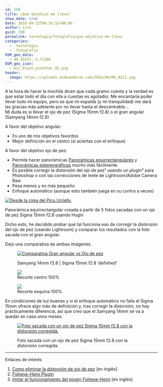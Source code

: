 ```yaml
---
id: 158
title: ¿Qué objetivo me llevo?
show_date: true
date: 2016-09-22T06:55:52+00:00
author: sito
guid: 158
permalink: tecnologia/fotografia/que-objetivo-me-llevo
categories:
  -  tecnologia
  -  fotografia
OSM_geo_data:
  - 40.43157,-3.71206
OSM_geo_icon:
  - mic_black_pinother_02.png
header:
  image: https://uploads.andeandaran.com/2016/09/MG_8211.jpg
---
```


A la hora de hacer la mochila dicen que cada gramo cuenta y la verdad es que estar todo el día con ella a cuestas es agotador. Me encantaría poder llevar todo mi equipo, pero se que mi espalda (y mi tranquilidad) me dará las gracias más adelante por no llevar hasta el descentrable...  
Mi duda es si llevar el ojo de pez (Sigma 15mm f2.8) o el gran angular (Samyang 14mm f2.8)



A favor del objetivo angular:

  * Es uno de mis objetivos favoritos
  * Mejor definición en el centro (si aciertas con el enfoque)

A favor del objetivo ojo de pez:

  * Permite hacer panorámicas <a href="https://www.flickr.com/search/?user_id=7470842%40N04&sort=date-taken-desc&text=equirectangular&view_all=1" target="_blank">Panorámicas equirrectangulares</a> y <a href="https://www.flickr.com/search/?user_id=7470842%40N04&sort=date-taken-desc&view_all=1&text=stereographic" target="_blank">Panorámicas estereográficas</a> mucho más fácilmente
  * Es posible corregir la distorsión del ojo de pez¹ usando un plugin² para Photoshop  o con las correcciones de lente de Lightroom/Adobe Camera Raw
  * Pesa menos y es más pequeño
  * Enfoque automático (aunque esto también juega en su contra a veces)<figure  >

<a title="Desde la cima del Picu Urriellu" href="https://www.flickr.com/photos/sitoo/7999159134/in/album-72157607244984536/" target="_blank" data-flickr-embed="true" data-vr="true"><img src="https://c7.staticflickr.com/9/8442/7999159134_5488df45b8_c.jpg" alt="Desde la cima del Picu Urriellu" /></a><figcaption class="wp-caption-text">Panorámica equirrectangular creada a partir de 5 fotos sacadas con un ojo de pez Sigma 15mm f2.8 usando Hugin</figcaption></figure> 

Dicho esto, he decidido probar qué tal funciona eso de corregir la distorsión del ojo de pez (usando Lightroom) y comparar los resultados con la foto sacada con el gran angular.

Dejo una comparativa de ambas imágenes.<figure id="attachment_189" >

<a href="https://uploads.andeandaran.com/2016/09/completas.jpg" target="_blank"><img class="wp-image-189 size-large" src="https://uploads.andeandaran.com/2016/09/completas-1024x342.jpg?resize=810%2C271" alt="Comparativa Gran angular vs Ojo de pez" /></a><figcaption class="wp-caption-text">Samyang 14mm f2.8 | Sigma 15mm f2.8 &#8216;defished&#8217;</figcaption></figure> 

<div id='gallery-1' class='gallery galleryid-158 gallery-columns-3 gallery-size-wcfixedheightmedium'>
  <figure > 
  
  <div>
    <a href='https://uploads.andeandaran.com/2016/09/nitidez_centro.jpg'><img  src="https://uploads.andeandaran.com/2016/09/nitidez_centro.jpg?resize=783%2C300&#038;ssl=1" class="attachment-wcfixedheightmedium size-wcfixedheightmedium" aria-describedby="gallery-1-190" /></a>
  </div><figcaption class='wp-caption-text gallery-caption' id='gallery-1-190'> Recorte centro 100% </figcaption></figure><figure > 
  
  <div>
    <a href='https://uploads.andeandaran.com/2016/09/nitidez_esquina.jpg'><img src="https://uploads.andeandaran.com/2016/09/nitidez_esquina.jpg?resize=786%2C300&#038;ssl=1" class="attachment-wcfixedheightmedium size-wcfixedheightmedium" aria-describedby="gallery-1-191" /></a>
  </div><figcaption class='wp-caption-text gallery-caption' id='gallery-1-191'> Recorte esquina 100% </figcaption></figure>
</div>

En condiciones de luz buenas y si el enfoque automático no falla el Sigma 15mm ofrece algo más de definición y, tras corregir la distorsión, no hay prácticamente diferencia, así que creo que el Samyang 14mm se va a quedar en casa unos meses.
<figure  >

<a title="Sin título" href="https://www.flickr.com/photos/sitoo/29813249026/in/photostream/lightbox/" target="_blank" data-flickr-embed="true"><img src="https://c3.staticflickr.com/9/8462/29813249026_647e20835b_c.jpg" alt="Foto sacada con un ojo de pez Sigma 15mm f2.8 con la distorsión corregida."  /></a><figcaption class="wp-caption-text">Foto sacada con un ojo de pez Sigma 15mm f2.8 con la distorsión corregida.</figcaption></figure> 


---------

Enlaces de interés

  1. <a href="http://www.lonelyspeck.com/defish/" target="_blank">Como eliminar la distorsión de ojo de pez</a> [en inglés]
  2. <a href="https://imadio.com/products/prodpage_hemi.aspx" target="_blank">Fisheye-Hemi Plugin</a>
  3. <a href="https://edwinsetiawan.wordpress.com/2008/07/16/defisheye-effect-using-photoshop-cs-2-or-cs-3/" target="_blank">Imitar el funcionamiento del plugin Fisheye-Hemi</a> [en inglés]
